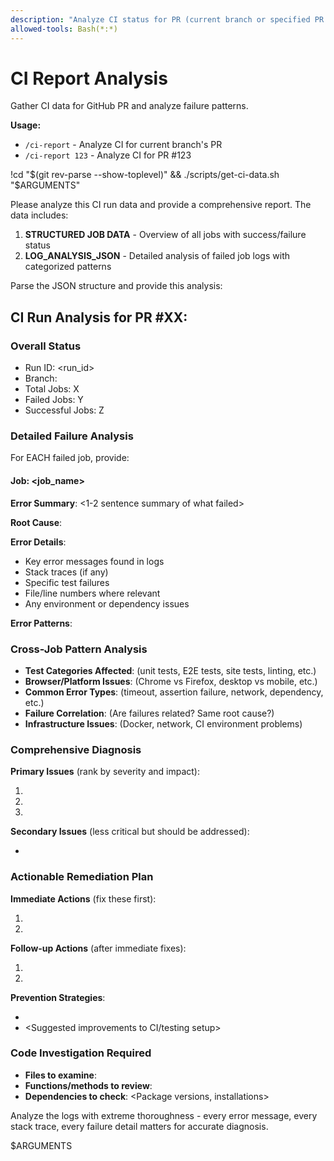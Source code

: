 ```yaml
---
description: "Analyze CI status for PR (current branch or specified PR number)"
allowed-tools: Bash(*:*)
---
```


# CI Report Analysis

Gather CI data for GitHub PR and analyze failure patterns.

**Usage:**
- `/ci-report` - Analyze CI for current branch's PR
- `/ci-report 123` - Analyze CI for PR #123

!cd "$(git rev-parse --show-toplevel)" && ./scripts/get-ci-data.sh "$ARGUMENTS"

Please analyze this CI run data and provide a comprehensive report. The data includes:

1. **STRUCTURED JOB DATA** - Overview of all jobs with success/failure status
2. **LOG_ANALYSIS_JSON** - Detailed analysis of failed job logs with categorized patterns

Parse the JSON structure and provide this analysis:

## CI Run Analysis for PR #XX: <PR title>

### Overall Status
- Run ID: <run_id>
- Branch: <branch>
- Total Jobs: X
- Failed Jobs: Y
- Successful Jobs: Z

### Detailed Failure Analysis

For EACH failed job, provide:

#### Job: <job_name>
**Error Summary**: <1-2 sentence summary of what failed>

**Root Cause**: <Deep analysis of the actual underlying issue>

**Error Details**:
- Key error messages found in logs
- Stack traces (if any)
- Specific test failures
- File/line numbers where relevant
- Any environment or dependency issues

**Error Patterns**: <Note if this error is related to others>

### Cross-Job Pattern Analysis
- **Test Categories Affected**: (unit tests, E2E tests, site tests, linting, etc.)
- **Browser/Platform Issues**: (Chrome vs Firefox, desktop vs mobile, etc.)
- **Common Error Types**: (timeout, assertion failure, network, dependency, etc.)
- **Failure Correlation**: (Are failures related? Same root cause?)
- **Infrastructure Issues**: (Docker, network, CI environment problems)

### Comprehensive Diagnosis
**Primary Issues** (rank by severity and impact):
1. <Most critical issue with detailed explanation>
2. <Second most critical issue>
3. <Additional issues>

**Secondary Issues** (less critical but should be addressed):
- <List secondary problems>

### Actionable Remediation Plan
**Immediate Actions** (fix these first):
1. <Specific action with exact steps or files to modify>
2. <Next specific action>

**Follow-up Actions** (after immediate fixes):
1. <Additional improvements or preventive measures>
2. <Long-term stability improvements>

**Prevention Strategies**:
- <How to prevent these issues in the future>
- <Suggested improvements to CI/testing setup>

### Code Investigation Required
- **Files to examine**: <List specific files mentioned in errors>
- **Functions/methods to review**: <Specific code locations>
- **Dependencies to check**: <Package versions, installations>

Analyze the logs with extreme thoroughness - every error message, every stack trace, every failure detail matters for accurate diagnosis.

$ARGUMENTS
